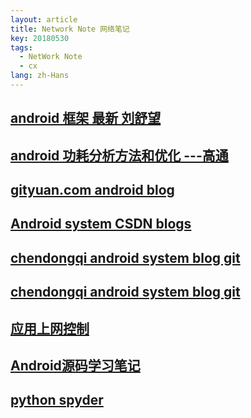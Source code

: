 ```yaml
---
layout: article
title: Network Note 网络笔记
key: 20180530
tags:
  - NetWork Note
  - cx
lang: zh-Hans
---
```


## [android 框架 最新 刘舒望](http://liuwangshu.cn/categories/Android%E6%A1%86%E6%9E%B6%E5%B1%82/)

## [android 功耗分析方法和优化 ---高通](https://blog.csdn.net/feitian_666/article/details/51780946)

## [gityuan.com android blog](https://github.com/yuanhuihui/yuanhuihui.github.io)

## [Android system CSDN blogs](https://blog.csdn.net/zhangbijun1230/article/category/6500595)

## [chendongqi android system blog git](https://github.com/chendongqi/blog.git)
## [chendongqi android system blog git](http://chendongqi.me/)

## [应用上网控制](https://blog.csdn.net/xiaoxsen/article/details/78034353)

##  [Android源码学习笔记](https://blog.csdn.net/column/details/13723.html)

## [python spyder](https://www.cnblogs.com/zhaof/p/6915127.html#4122053)